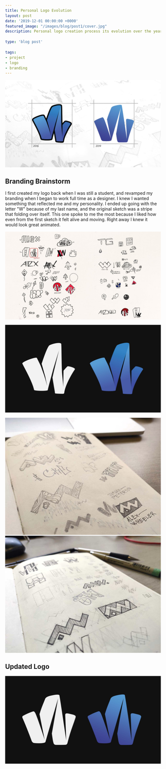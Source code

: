 ```yaml
---
title: Personal Logo Evolution
layout: post
date: '2019-12-01 00:00:00 +0000'
featured_image: "/images/blog/post1/cover.jpg"
description: Personal logo creation process its evolution over the years.

type: 'blog post'

tags:
- project
- logo
- branding
---
```


![](/images/blog/post1/cover.jpg)


## Branding Brainstorm

I first created my logo back when I was still a student, and revamped my branding when I began to work full time as a designer. I knew I wanted something that reflected me and my personality. I ended up going with the letter "W" because of my last name, and the original sketch was a stripe that folding over itself. This one spoke to me the most because I liked how even from the first sketch it felt alive and moving. Right away I knew it would look great animated.

![logo sketches](/images/blog/post1/originalsketch1.jpg)

![logo sketches](/images/blog/post1/logo-v1.jpg)

<div class="gallery" data-columns="2">
	<img src="/images/blog/post1/logosketch1.jpg">
	<img src="/images/blog/post1/logosketch2.jpg">
</div>

## Updated Logo

![logo sketches](/images/blog/post1/logo-v2.jpg)